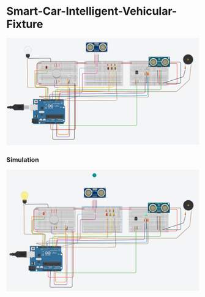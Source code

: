 # Smart-Car-Intelligent-Vehicular-Fixture
![image](https://github.com/RamyaNP/Smart-Car-Intelligent-Vehicular-Fixture/blob/main/Connectons.png?raw=true)
### Simulation
![image](https://github.com/RamyaNP/Smart-Car-Intelligent-Vehicular-Fixture/blob/main/Simulation.png?raw=true)
